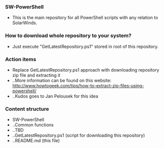 ### SW-PowerShell
* This is the main repository for all PowerShell scripts with any relation to SolarWinds.

### How to download whole repository to your system?
* Just execute "GetLatestRepository.ps1" stored in root of this repository.

### Action items
* Replace GetLatestRepository.ps1 approach with downloading repository zip file and extracting it
* ..More information can be found on this website: http://www.howtogeek.com/tips/how-to-extract-zip-files-using-powershell/
* ..Kudos goes to Jan Pelousek for this idea

### Content structure
* SW-PowerShell  
* ..Common functions  
* ..TBD  
* ..GetLatestRepository.ps1 (script for downloading this repository)  
* ..README.md (this file)  


